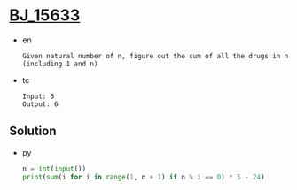 # [BJ_15633](https://acmicpc.net/problem/15633)

* en

  ```en
  Given natural number of n, figure out the sum of all the drugs in n (including 1 and n)
  ```

* tc

  ```tc
  Input: 5
  Output: 6
  ```

## Solution

* py

  ```py
  n = int(input())
  print(sum(i for i in range(1, n + 1) if n % i == 0) * 5 - 24)
  ```
